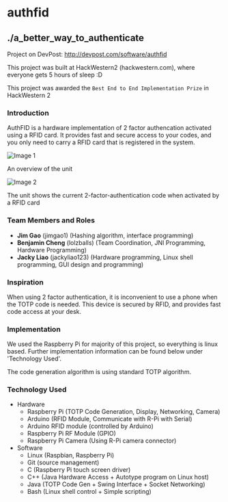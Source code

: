# authfid
## ./a_better_way_to_authenticate
Project on DevPost: http://devpost.com/software/authfid

This project was built at HackWestern2 (hackwestern.com), where
everyone gets 5 hours of sleep :D

This project was awarded the `Best End to End Implementation Prize` in HackWestern 2

### Introduction
AuthFID is a hardware implementation of 2 factor authencation activated using a RFID card. It provides fast and secure access to your codes, and you only need to carry a RFID card that is registered in the system. 

![Image 1](http://challengepost-s3-challengepost.netdna-ssl.com/photos/production/software_photos/000/328/335/datas/gallery.jpg)

An overview of the unit

![Image 2](http://challengepost-s3-challengepost.netdna-ssl.com/photos/production/software_photos/000/328/042/datas/gallery.jpg)

The unit shows the current 2-factor-authentication code when activated by a RFID card

### Team Members and Roles

 - **Jim Gao** (jimgao1) (Hashing algorithm, interface programming)
 - **Benjamin Cheng** (lolzballs) (Team Coordination, JNI Programming, Hardware Programming)
 - **Jacky Liao** (jackyliao123) (Hardware programming, Linux shell programming, GUI design and programming)

### Inspiration

When using 2 factor authentication, it is inconvenient to use a phone when the TOTP code is needed. 
This device is secured by RFID, and provides fast code access at your desk. 

### Implementation

We used the Raspberry Pi for majority of this project, so everything is linux based. Further
implementation information can be found below under 'Technology Used'. 

The code generation algorithm is using standard TOTP algorithm. 

### Technology Used
 - Hardware
   - Raspberry Pi (TOTP Code Generation, Display, Networking, Camera)
   - Arduino (RFID Module, Communicate with R-Pi with Serial)
   - Arduino RFID module (controlled by Arduino)
   - Raspberry Pi RF Module (GPIO)
   - Raspberry Pi Camera (Using R-Pi camera connector)
 - Software
   - Linux (Raspbian, Raspberry Pi)
   - Git (source management)
   - C (Raspberry Pi touch screen driver)
   - C++ (Java Hardware Access + Autotype program on Linux host)
   - Java (TOTP Code Gen + Swing Interface + Socket Networking)
   - Bash (Linux shell control + Simple scripting)

